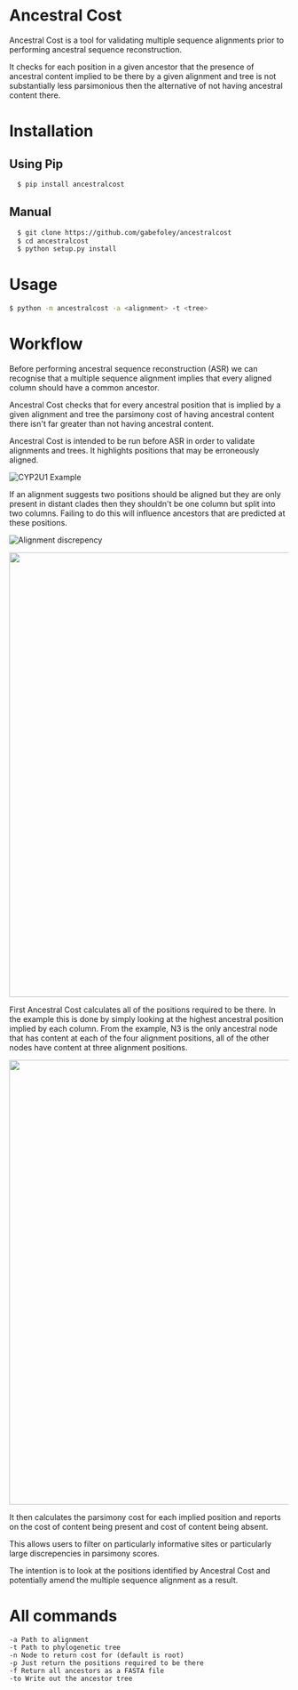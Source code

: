 # Ancestral Cost

Ancestral Cost is a tool for validating multiple sequence alignments prior to performing ancestral sequence reconstruction.

It checks for each position in a given ancestor that the presence of ancestral content implied to be there by a given alignment and tree is not substantially less parsimonious then the alternative of not having ancestral content there.

# Installation
## Using Pip
```bash
  $ pip install ancestralcost
```
## Manual
```bash
  $ git clone https://github.com/gabefoley/ancestralcost
  $ cd ancestralcost
  $ python setup.py install
```
# Usage
```bash
$ python -m ancestralcost -a <alignment> -t <tree>
```

# Workflow

Before performing ancestral sequence reconstruction (ASR) we can recognise that a multiple sequence alignment implies that every aligned column should have a common ancestor.

Ancestral Cost checks that for every ancestral position that is implied by a given alignment and tree the parsimony cost of having ancestral content there isn't far greater than not having ancestral content.

Ancestral Cost is intended to be run before ASR in order to validate alignments and trees. It highlights positions that may be erroneously aligned.

![CYP2U1 Example](https://raw.githubusercontent.com/gabefoley/ancestralcost/master/images/CYP2U_165_ancestralcost.png)



If an alignment suggests two positions should be aligned but they are only present in distant clades then they shouldn't be one column but split into two columns. Failing to do this will influence ancestors that are predicted at these positions.


![Alignment discrepency](https://raw.githubusercontent.com/gabefoley/ancestralcost/master/images/alignment_discrepency.png)

<img src="https://raw.githubusercontent.com/gabefoley/ancestralcost/master/images/alignment_discrepency.png" width="800">


First Ancestral Cost calculates all of the positions required to be there. In the example this is done by simply looking at the highest ancestral position implied by each column. From the example, N3 is the only ancestral node that has content at each of the four alignment positions, all of the other nodes have content at three alignment positions.

<img src="https://raw.githubusercontent.com/gabefoley/ancestralcost/master/images/ancestralcost_example.png" width="800">



It then calculates the parsimony cost for each implied position and reports on the cost of content being present and cost of content being absent.

This allows users to filter on particularly informative sites or particularly large discrepencies in parsimony scores.

The intention is to look at the positions identified by Ancestral Cost and potentially amend the multiple sequence alignment as a result.



# All commands
```
-a Path to alignment
-t Path to phylogenetic tree
-n Node to return cost for (default is root)
-p Just return the positions required to be there
-f Return all ancestors as a FASTA file
-to Write out the ancestor tree

